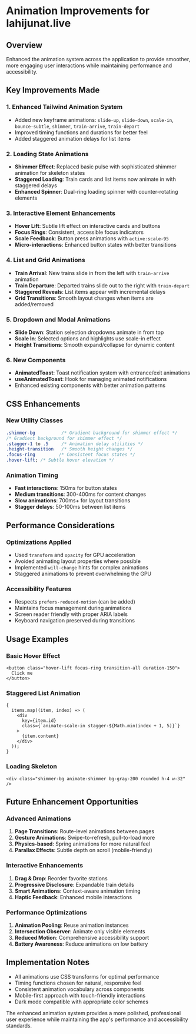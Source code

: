 <!-- @format -->

# Animation Improvements for lahijunat.live

## Overview

Enhanced the animation system across the application to provide smoother, more engaging user interactions while maintaining performance and accessibility.

## Key Improvements Made

### 1. **Enhanced Tailwind Animation System**

- Added new keyframe animations: `slide-up`, `slide-down`, `scale-in`, `bounce-subtle`, `shimmer`, `train-arrive`, `train-depart`
- Improved timing functions and durations for better feel
- Added staggered animation delays for list items

### 2. **Loading State Animations**

- **Shimmer Effect**: Replaced basic pulse with sophisticated shimmer animation for skeleton states
- **Staggered Loading**: Train cards and list items now animate in with staggered delays
- **Enhanced Spinner**: Dual-ring loading spinner with counter-rotating elements

### 3. **Interactive Element Enhancements**

- **Hover Lift**: Subtle lift effect on interactive cards and buttons
- **Focus Rings**: Consistent, accessible focus indicators
- **Scale Feedback**: Button press animations with `active:scale-95`
- **Micro-interactions**: Enhanced button states with better transitions

### 4. **List and Grid Animations**

- **Train Arrival**: New trains slide in from the left with `train-arrive` animation
- **Train Departure**: Departed trains slide out to the right with `train-depart`
- **Staggered Reveals**: List items appear with incremental delays
- **Grid Transitions**: Smooth layout changes when items are added/removed

### 5. **Dropdown and Modal Animations**

- **Slide Down**: Station selection dropdowns animate in from top
- **Scale In**: Selected options and highlights use scale-in effect
- **Height Transitions**: Smooth expand/collapse for dynamic content

### 6. **New Components**

- **AnimatedToast**: Toast notification system with entrance/exit animations
- **useAnimatedToast**: Hook for managing animated notifications
- Enhanced existing components with better animation patterns

## CSS Enhancements

### New Utility Classes

```css
.shimmer-bg          /* Gradient background for shimmer effect */
/* Gradient background for shimmer effect */
.stagger-1 to .5     /* Animation delay utilities */
.height-transition   /* Smooth height changes */
.focus-ring         /* Consistent focus states */
.hover-lift; /* Subtle hover elevation */
```

### Animation Timing

- **Fast interactions**: 150ms for button states
- **Medium transitions**: 300-400ms for content changes
- **Slow animations**: 700ms+ for layout transitions
- **Stagger delays**: 50-100ms between list items

## Performance Considerations

### Optimizations Applied

- Used `transform` and `opacity` for GPU acceleration
- Avoided animating layout properties where possible
- Implemented `will-change` hints for complex animations
- Staggered animations to prevent overwhelming the GPU

### Accessibility Features

- Respects `prefers-reduced-motion` (can be added)
- Maintains focus management during animations
- Screen reader friendly with proper ARIA labels
- Keyboard navigation preserved during transitions

## Usage Examples

### Basic Hover Effect

```tsx
<button class="hover-lift focus-ring transition-all duration-150">
  Click me
</button>
```

### Staggered List Animation

```tsx
{
  items.map((item, index) => (
    <div
      key={item.id}
      class={`animate-scale-in stagger-${Math.min(index + 1, 5)}`}
    >
      {item.content}
    </div>
  ));
}
```

### Loading Skeleton

```tsx
<div class="shimmer-bg animate-shimmer bg-gray-200 rounded h-4 w-32" />
```

## Future Enhancement Opportunities

### Advanced Animations

1. **Page Transitions**: Route-level animations between pages
2. **Gesture Animations**: Swipe-to-refresh, pull-to-load more
3. **Physics-based**: Spring animations for more natural feel
4. **Parallax Effects**: Subtle depth on scroll (mobile-friendly)

### Interactive Enhancements

1. **Drag & Drop**: Reorder favorite stations
2. **Progressive Disclosure**: Expandable train details
3. **Smart Animations**: Context-aware animation timing
4. **Haptic Feedback**: Enhanced mobile interactions

### Performance Optimizations

1. **Animation Pooling**: Reuse animation instances
2. **Intersection Observer**: Animate only visible elements
3. **Reduced Motion**: Comprehensive accessibility support
4. **Battery Awareness**: Reduce animations on low battery

## Implementation Notes

- All animations use CSS transforms for optimal performance
- Timing functions chosen for natural, responsive feel
- Consistent animation vocabulary across components
- Mobile-first approach with touch-friendly interactions
- Dark mode compatible with appropriate color schemes

The enhanced animation system provides a more polished, professional user experience while maintaining the app's performance and accessibility standards.
